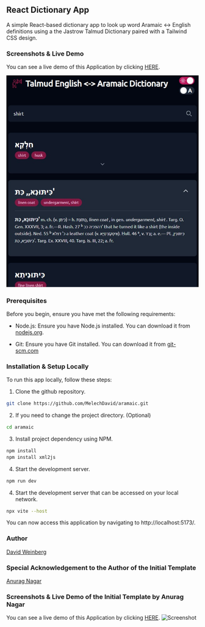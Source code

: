 ## React Dictionary App

A simple React-based dictionary app to look up word Aramaic <-> English definitions using a the Jastrow Talmud Dictionary paired with a Tailwind CSS design.

### Screenshots & Live Demo

You can see a live demo of this Application by clicking [HERE](https://aramaic.vercel.app/).

![Screenshot](https://github.com/MelechDavid/aramaic/blob/main/content/screenshots/Imageshow.jpg)

### Prerequisites

Before you begin, ensure you have met the following requirements:

-   Node.js: Ensure you have Node.js installed. You can download it from [nodejs.org](https://nodejs.org/).

-   Git: Ensure you have Git installed. You can download it from [git-scm.com](https://git-scm.com/downloads)

### Installation & Setup Locally

To run this app locally, follow these steps:

1. Clone the github repository.

```bash
git clone https://github.com/MelechDavid/aramaic.git
```

2. If you need to change the project directory. (Optional)

```bash
cd aramaic
```

3. Install project dependency using NPM.

```bash
npm install
npm install xml2js
```

4. Start the development server.

```bash
npm run dev
```

4. Start the development server that can be accessed on your local network.

```bash
npx vite --host
```

You can now access this application by navigating to http://localhost:5173/.

### Author
[David Weinberg](mailto:dave.a.weinberg@gmail.com)

### Special Acknowledgement to the Author of the Initial Template
[Anurag Nagar](mailto:nagaranurag1999@gmail.com)
### Screenshots & Live Demo of the Initial Template by Anurag Nagar
You can see a live demo of this Application by clicking [HERE](https://dictionary-reactjs-app.vercel.app/).
![Screenshot](https://github.com/anuraagnagar/dictionary-app/blob/main/content/screenshots/Imageshow.jpg)